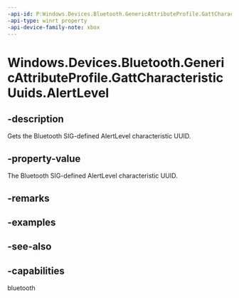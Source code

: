 ```yaml
---
-api-id: P:Windows.Devices.Bluetooth.GenericAttributeProfile.GattCharacteristicUuids.AlertLevel
-api-type: winrt property
-api-device-family-note: xbox
---
```


<!-- Property syntax
public System.Guid AlertLevel { get; }
-->

# Windows.Devices.Bluetooth.GenericAttributeProfile.GattCharacteristicUuids.AlertLevel

## -description
Gets the Bluetooth SIG-defined AlertLevel characteristic UUID.

## -property-value
The Bluetooth SIG-defined AlertLevel characteristic UUID.

## -remarks

## -examples

## -see-also

## -capabilities
bluetooth
